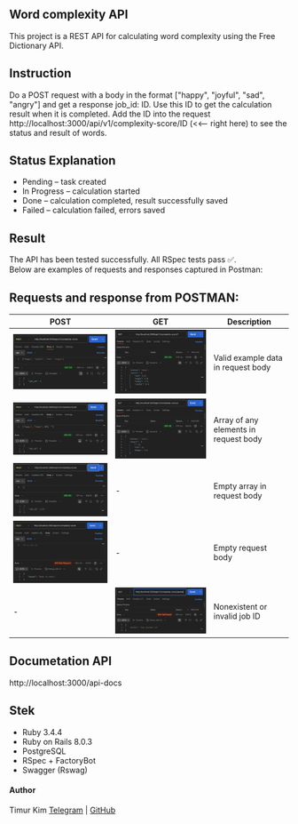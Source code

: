 ## Word complexity API
This project is a REST API for calculating word complexity using the Free Dictionary API.

## Instruction
Do a POST request with a body in the format ["happy", "joyful", "sad", "angry"] and get a response job_id: ID. Use this ID to get the calculation result when it is completed. Add the ID into the request http://localhost:3000/api/v1/complexity-score/ID (<<-- right here) to see the status and result of words.

## Status Explanation
- Pending – task created
- In Progress – calculation started
- Done – calculation completed, result successfully saved
- Failed – calculation failed, errors saved

## Result
The API has been tested successfully. All RSpec tests pass ✅.  
Below are examples of requests and responses captured in Postman:

## Requests and response from POSTMAN:
| POST | GET | Description |
|----------|----------|----------|
| ![Postman example](./docs/images/POST_200.png)        | ![Postman example](./docs/images/GET_200.png)     | Valid example data in request body |
| ![Postman example](./docs/images/POST_200_any.png)    | ![Postman example](./docs/images/GET_200_any.png) | Array of any elements in request body |
| ![Postman example](./docs/images/POST_empty_arr.png)  | -                                                 | Empty array in request body |
| ![Postman example](./docs/images/POST_empty_body.png) | -                                                 | Empty request body |
| -                                                     | ![Postman example](./docs/images/GET_fail_id.png) | Nonexistent or invalid job ID |

## Documetation API
http://localhost:3000/api-docs

## Stek
- Ruby 3.4.4
- Ruby on Rails 8.0.3
- PostgreSQL
- RSpec + FactoryBot
- Swagger (Rswag)

#### Author
Timur Kim [Telegram](https://t.me/@Thunder_Tim) | [GitHub](https://github.com/TimDelRey)
